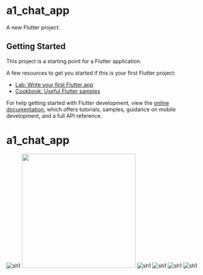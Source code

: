 # a1_chat_app

A new Flutter project.

## Getting Started

This project is a starting point for a Flutter application.

A few resources to get you started if this is your first Flutter project:

- [Lab: Write your first Flutter app](https://docs.flutter.dev/get-started/codelab)
- [Cookbook: Useful Flutter samples](https://docs.flutter.dev/cookbook)

For help getting started with Flutter development, view the
[online documentation](https://docs.flutter.dev/), which offers tutorials,
samples, guidance on mobile development, and a full API reference.
# a1_chat_app


![sh1](https://github.com/aymansainshy/a1_chat_app/blob/main/assets/images/sh1.jpeg)
<img src="https://github.com/aymansainshy/a1_chat_app/blob/main/assets/images/sh1.jpeg" width="300">
![sh1](https://github.com/aymansainshy/a1_chat_app/blob/main/assets/images/sh2.jpeg)
![sh1](https://github.com/aymansainshy/a1_chat_app/blob/main/assets/images/sh3.jpeg)
![sh1](https://github.com/aymansainshy/a1_chat_app/blob/main/assets/images/sh4.jpeg)
![sh1](https://github.com/aymansainshy/a1_chat_app/blob/main/assets/images/sh5.jpeg)
